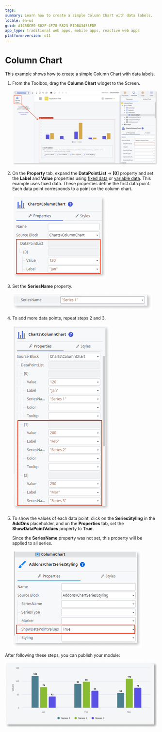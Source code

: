 ```yaml
---
tags:
summary: Learn how to create a simple Column Chart with data labels.
locale: en-us
guid: A1458CB9-862F-4F78-B823-E1D0A3453FDE
app_type: traditional web apps, mobile apps, reactive web apps
platform-version: o11
---
```


# Column Chart

This example shows how to create a simple Column Chart with data labels.

1. From the Toolbox, drag the **Column Chart** widget to the Screen.

    ![Drag the Column Chart widget to the screen ](images/chartcolumn-drag-ss.png)

1. On the **Property** tab, expand the **DataPointList** -> **[0]** property and set the **Label** and **Value** properties using [fixed data](chart-data-v2#populate-your-chart-with-fixed-data) or [variable data](chart-data-v2#populate-your-chart-with-variable-data). This example uses fixed data. These properties define the first data point. Each data point corresponds to a point on the column chart. 

    ![Set datapoint](images/chartcolumn-datapointlist-ss.png)

1. Set the **SeriesName** property.

    ![Set the series name](images/chart-seriesname-ss.png)

1. To add more data points, repeat steps 2 and 3.

    ![Add more data points](images/chartcolumn-extradatapoints-ss.png)

1. To show the values of each data point, click on the **SeriesStyling** in the **AddOns** placeholder, and on the **Properties** tab, set the **ShowDataPointValues** property to **True**.

    Since the **SeriesName** property was not set, this property will be applied to all series.

    ![Show data point values](images/chartcolumn-showdatapoint-ss.png)

After following these steps, you can publish your module:

![Example Area Chart](images/chartcolumn-result.png)

